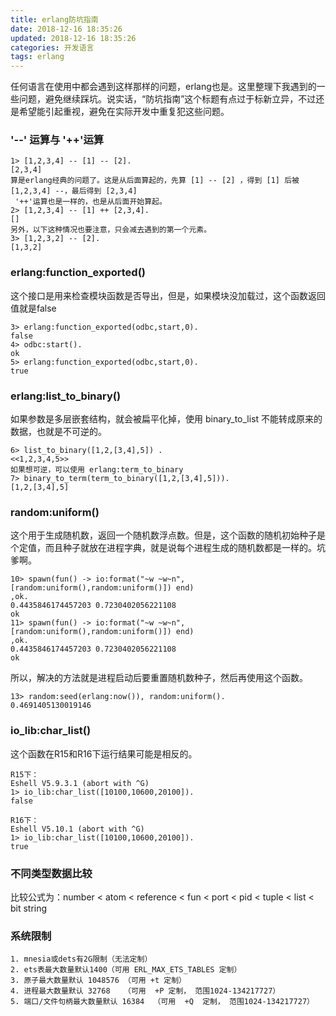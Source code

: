```yaml
---
title: erlang防坑指南
date: 2018-12-16 18:35:26
updated: 2018-12-16 18:35:26
categories: 开发语言
tags: erlang
---
```


任何语言在使用中都会遇到这样那样的问题，erlang也是。这里整理下我遇到的一些问题，避免继续踩坑。说实话，“防坑指南”这个标题有点过于标新立异，不过还是希望能引起重视，避免在实际开发中重复犯这些问题。
<!--more-->

### '--' 运算与 '++'运算

```
1> [1,2,3,4] -- [1] -- [2]. 
[2,3,4]
算是erlang经典的问题了。这是从后面算起的，先算 [1] -- [2] ，得到 [1] 后被 [1,2,3,4] --，最后得到 [2,3,4]
 '++'运算也是一样的，也是从后面开始算起。
2> [1,2,3,4] -- [1] ++ [2,3,4].
[]
另外，以下这种情况也要注意，只会减去遇到的第一个元素。
3> [1,2,3,2] -- [2].
[1,3,2]
```

### erlang:function_exported()

这个接口是用来检查模块函数是否导出，但是，如果模块没加载过，这个函数返回值就是false

```
3> erlang:function_exported(odbc,start,0).
false
4> odbc:start().
ok
5> erlang:function_exported(odbc,start,0).
true
```

### erlang:list_to_binary()

如果参数是多层嵌套结构，就会被扁平化掉，使用 binary_to_list 不能转成原来的数据，也就是不可逆的。

```
6> list_to_binary([1,2,[3,4],5]) .
<<1,2,3,4,5>>
如果想可逆，可以使用 erlang:term_to_binary
7> binary_to_term(term_to_binary([1,2,[3,4],5])).
[1,2,[3,4],5]
```

### random:uniform()

这个用于生成随机数，返回一个随机数浮点数。但是，这个函数的随机初始种子是个定值，而且种子就放在进程字典，就是说每个进程生成的随机数都是一样的。坑爹啊。

```
10> spawn(fun() -> io:format("~w ~w~n",[random:uniform(),random:uniform()]) end)
,ok.
0.4435846174457203 0.7230402056221108
ok
11> spawn(fun() -> io:format("~w ~w~n",[random:uniform(),random:uniform()]) end)
,ok.
0.4435846174457203 0.7230402056221108
ok
```

所以，解决的方法就是进程启动后要重置随机数种子，然后再使用这个函数。

```
13> random:seed(erlang:now()), random:uniform().
0.4691405130019146
```

### io_lib:char_list()

这个函数在R15和R16下运行结果可能是相反的。

```
R15下：
Eshell V5.9.3.1 (abort with ^G)
1> io_lib:char_list([10100,10600,20100]).
false

R16下：
Eshell V5.10.1 (abort with ^G) 
1> io_lib:char_list([10100,10600,20100]). 
true
```

### 不同类型数据比较

比较公式为：number < atom < reference < fun < port < pid < tuple < list < bit string

### 系统限制

```
1. mnesia或dets有2G限制（无法定制）
2. ets表最大数量默认1400（可用 ERL_MAX_ETS_TABLES 定制）
3. 原子最大数量默认 1048576 （可用 +t 定制）
4. 进程最大数量默认 32768   （可用  +P 定制， 范围1024-134217727）
5. 端口/文件句柄最大数量默认 16384  （可用  +Q  定制， 范围1024-134217727）
```
